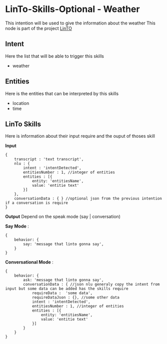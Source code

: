 # LinTo-Skills-Optional - Weather
This intention will be used to give the information about the weather
This node is part of the project [LinTO](https://linto.ai/) 

## Intent
Here the list that will be able to trigger this skills
  * weather

## Entities
Here is the entities that can be interpreted by this skills
  * location
  * time

## LinTo Skills
Here is information about their input require and the ouput of thoses skill

**Input**
```
{ 
    transcript : 'text transcript',
    nlu : {
        intent : 'intentDetected',
        entitiesNumber : 1, //integer of entities
        entities : [{
            entity: 'entitiesName',
            value: 'entitie text'
        }]
    },
    conversationData : { } //optional json from the previous intention if a conversation is require
}
```

**Output**
Depend on the speak mode (say | conversation)

__Say Mode__ :
```
{
    behavior: {
        say: 'message that linto gonna say',
    }
}
```

__Conversational Mode__ :
```
{
    behavior: {
        ask: 'message that linto gonna say',
        conversationData : { //json nlu generaly copy the intent from input but some data can be added has the skills require
            requireData :  'some data',
            requireDataJson : {}, //some other data
            intent : 'intentDetected',
            entitiesNumber : 1, //integer of entities
            entities : [{
                entity: 'entitiesName',
                value: 'entitie text'
            }]
        }
    } 
}
```
